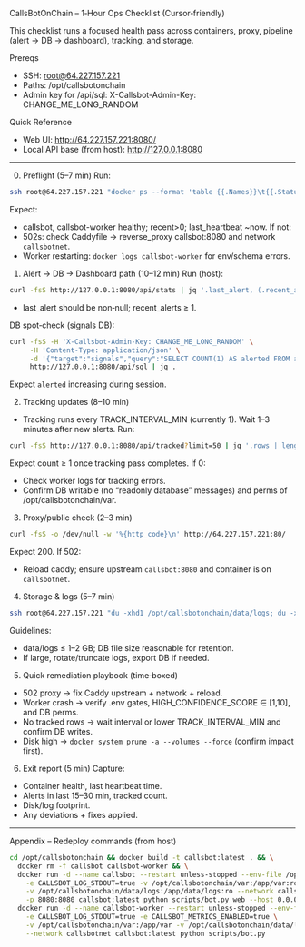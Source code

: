 CallsBotOnChain – 1‑Hour Ops Checklist (Cursor‑friendly)

This checklist runs a focused health pass across containers, proxy, pipeline (alert → DB → dashboard), tracking, and storage.

Prereqs
- SSH: root@64.227.157.221
- Paths: /opt/callsbotonchain
- Admin key for /api/sql: X-Callsbot-Admin-Key: CHANGE_ME_LONG_RANDOM

Quick Reference
- Web UI: http://64.227.157.221:8080/
- Local API base (from host): http://127.0.0.1:8080

---

0) Preflight (5–7 min)
Run:
```bash
ssh root@64.227.157.221 "docker ps --format 'table {{.Names}}\t{{.Status}}\t{{.Ports}}'; echo '---'; curl -fsS http://127.0.0.1:8080/api/stats | jq '{last_heartbeat: .last_heartbeat.ts, recent: (.recent_alerts|length), total: .signals_summary.total_alerts}'; echo '--- logs tail'; tail -n 40 /opt/callsbotonchain/data/logs/process.jsonl | tail -n 40; echo '--- disk'; df -hT /; docker system df"
```
Expect:
- callsbot, callsbot-worker healthy; recent>0; last_heartbeat ~now.
If not:
- 502s: check Caddyfile → reverse_proxy callsbot:8080 and network `callsbotnet`.
- Worker restarting: `docker logs callsbot-worker` for env/schema errors.

1) Alert → DB → Dashboard path (10–12 min)
Run (host):
```bash
curl -fsS http://127.0.0.1:8080/api/stats | jq '.last_alert, (.recent_alerts|length)'
```
- last_alert should be non‑null; recent_alerts ≥ 1.

DB spot‑check (signals DB):
```bash
curl -fsS -H 'X-Callsbot-Admin-Key: CHANGE_ME_LONG_RANDOM' \
     -H 'Content-Type: application/json' \
     -d '{"target":"signals","query":"SELECT COUNT(1) AS alerted FROM alerted_tokens"}' \
     http://127.0.0.1:8080/api/sql | jq .
```
Expect `alerted` increasing during session.

2) Tracking updates (8–10 min)
- Tracking runs every TRACK_INTERVAL_MIN (currently 1). Wait 1–3 minutes after new alerts.
Run:
```bash
curl -fsS http://127.0.0.1:8080/api/tracked?limit=50 | jq '.rows | length'
```
Expect count ≥ 1 once tracking pass completes.
If 0:
- Check worker logs for tracking errors.
- Confirm DB writable (no “readonly database” messages) and perms of /opt/callsbotonchain/var.

3) Proxy/public check (2–3 min)
```bash
curl -fsS -o /dev/null -w '%{http_code}\n' http://64.227.157.221:80/
```
Expect 200.
If 502:
- Reload caddy; ensure upstream `callsbot:8080` and container is on `callsbotnet`.

4) Storage & logs (5–7 min)
```bash
ssh root@64.227.157.221 "du -xhd1 /opt/callsbotonchain/data/logs; du -xh /opt/callsbotonchain/var/alerted_tokens.db; docker system df"
```
Guidelines:
- data/logs ≤ 1–2 GB; DB file size reasonable for retention.
- If large, rotate/truncate logs, export DB if needed.

5) Quick remediation playbook (time‑boxed)
- 502 proxy → fix Caddy upstream + network + reload.
- Worker crash → verify .env gates, HIGH_CONFIDENCE_SCORE ∈ [1,10], and DB perms.
- No tracked rows → wait interval or lower TRACK_INTERVAL_MIN and confirm DB writes.
- Disk high → `docker system prune -a --volumes --force` (confirm impact first).

6) Exit report (5 min)
Capture:
- Container health, last heartbeat time.
- Alerts in last 15–30 min, tracked count.
- Disk/log footprint.
- Any deviations + fixes applied.

---

Appendix – Redeploy commands (from host)
```bash
cd /opt/callsbotonchain && docker build -t callsbot:latest . && \
  docker rm -f callsbot callsbot-worker && \
  docker run -d --name callsbot --restart unless-stopped --env-file /opt/callsbotonchain/.env \
    -e CALLSBOT_LOG_STDOUT=true -v /opt/callsbotonchain/var:/app/var:ro \
    -v /opt/callsbotonchain/data/logs:/app/data/logs:ro --network callsbotnet \
    -p 8080:8080 callsbot:latest python scripts/bot.py web --host 0.0.0.0 --port 8080 && \
  docker run -d --name callsbot-worker --restart unless-stopped --env-file /opt/callsbotonchain/.env \
    -e CALLSBOT_LOG_STDOUT=true -e CALLSBOT_METRICS_ENABLED=true \
    -v /opt/callsbotonchain/var:/app/var -v /opt/callsbotonchain/data/logs:/app/data/logs \
    --network callsbotnet callsbot:latest python scripts/bot.py
```


